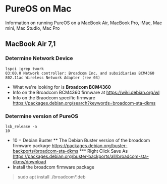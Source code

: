 # PureOS on Mac
Information on running PureOS on a MacBook Air, MacBook Pro, iMac, Mac mini, Mac Studio, Mac Pro

## MacBook Air 7,1
### Determine Network Device
```
lspci |grep twork
03:00.0 Network controller: Broadcom Inc. and subsidiaries BCM4360 802.11ac Wireless Network Adapter (rev 03)
```
* What we're looking for is **Broadcom BCM4360**
* Info on the Broadcom BCM4360 firmware at https://wiki.debian.org/wl
* Info on the Braodcom specific firmware https://packages.debian.org/search?keywords=broadcom-sta-dkms
### Determine version of PureOS
```
lsb_release -a
10
```
* 10 = Debian Buster
** The Debian Buster version of the broadcom firmware package https://packages.debian.org/buster-backports/broadcom-sta-dkms
*** Right Click Save As https://packages.debian.org/buster-backports/all/broadcom-sta-dkms/download 
* Install the broadcom firmware package
> sudo apt install ./broadcom*.deb

